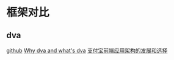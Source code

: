 # 框架对比

## dva

[github](https://github.com/dvajs/dva)
[Why dva and what's dva](https://github.com/dvajs/dva/issues/1)
[支付宝前端应用架构的发展和选择](https://github.com/sorrycc/blog/issues/6)









